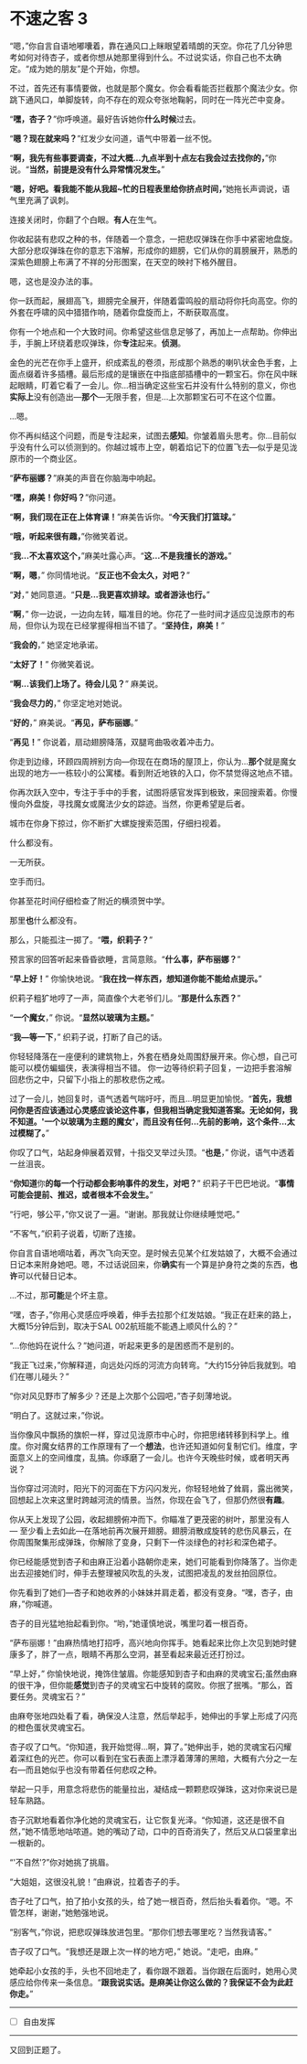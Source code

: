 # 不速之客 3

“嗯，”你自言自语地嘟囔着，靠在通风口上眯眼望着晴朗的天空。你花了几分钟思考如何对待杏子，或者你想从她那里得到什么。不过说实话，你自己也不太确定。“成为她的朋友”是个开始，你想。

不过，首先还有事情要做，也就是那个魔女。你会看看能否拦截那个魔法少女。你跳下通风口，单脚旋转，向不存在的观众夸张地鞠躬，同时在一阵光芒中变身。

“**嘿，杏子？**”你呼唤道。最好告诉她你**什么时候**过去。

“**嗯？现在就来吗？**”红发少女问道，语气中带着一丝不悦。

“**啊，我先有些事要调查，不过大概...九点半到十点左右我会过去找你的，**”你说。“**当然，前提是没有什么异常情况发生。**”

“**嗯，好吧。看我能不能从我超~忙的日程表里给你挤点时间，**”她拖长声调说，语气里充满了讽刺。

连接关闭时，你翻了个白眼。**有人**在生气。

你收起装有悲叹之种的书，伴随着一个意念，一把悲叹弹珠在你手中紧密地盘旋。大部分悲叹弹珠在你的意志下溶解，形成你的翅膀，它们从你的肩膀展开，熟悉的深紫色翅膀上布满了不祥的分形图案，在天空的映衬下格外醒目。

嗯，这也是没办法的事。

你一跃而起，展翅高飞，翅膀完全展开，伴随着雷鸣般的扇动将你托向高空。你的外套在呼啸的风中猎猎作响，随着你盘旋而上，不断获取高度。

你有一个地点和一个大致时间。你希望这些信息足够了，再加上一点帮助。你伸出手，手腕上环绕着悲叹弹珠，你**专注**起来。**侦测**。

金色的光芒在你手上盛开，织成紊乱的卷须，形成那个熟悉的喇叭状金色手套，上面点缀着许多插槽。最后形成的是镶嵌在中指底部插槽中的一颗宝石。你在风中眯起眼睛，盯着它看了一会儿。你...相当确定这些宝石并没有什么特别的意义，你也**实际上**没有创造出—**那个**—无限手套，但是...上次那颗宝石可不在这个位置。

...嗯。

你不再纠结这个问题，而是专注起来，试图去**感知**。你皱着眉头思考。你...目前似乎没有什么可以侦测到的。你越过城市上空，朝着焰记下的位置飞去—似乎是见泷原市的一个商业区。

“**萨布丽娜？**”麻美的声音在你脑海中响起。

“**嘿，麻美！你好吗？**”你问道。

“**啊，我们现在正在上体育课！**”麻美告诉你。“**今天我们打篮球。**”

“**哦，听起来很有趣，**”你微笑着说。

“**我...不太喜欢这个，**”麻美吐露心声。“**这...不是我擅长的游戏。**”

“**啊，嗯**，” 你同情地说。“**反正也不会太久，对吧？**”

“**对**，” 她同意道。“**只是...我更喜欢排球。或者游泳也行。**”

“**啊**，” 你一边说，一边向左转，瞄准目的地。你花了一些时间才适应见泷原市的布局，但你认为现在已经掌握得相当不错了。“**坚持住，麻美！**”

“**我会的**，” 她坚定地承诺。

“**太好了！**” 你微笑着说。

“**啊...该我们上场了。待会儿见？**” 麻美说。

“**我会尽力的**，” 你坚定地对她说。

“**好的**，” 麻美说。“**再见，萨布丽娜**。”

“**再见！**” 你说着，扇动翅膀降落，双腿弯曲吸收着冲击力。

你走到边缘，环顾四周辨别方向—你现在在商场的屋顶上，你认为...**那个**就是魔女出现的地方—一栋较小的公寓楼。看到附近地铁的入口，你不禁觉得这地点不错。

你再次跃入空中，专注于手中的手套，试图将感官发挥到极致，来回搜索着。你慢慢向外盘旋，寻找魔女或魔法少女的踪迹。当然，你更希望是后者。

城市在你身下掠过，你不断扩大螺旋搜索范围，仔细扫视着。

什么都没有。

一无所获。

空手而归。

你甚至花时间仔细检查了附近的横须贺中学。

那里**也**什么都没有。

那么，只能孤注一掷了。“**喂，织莉子？**”

预言家的回答听起来昏昏欲睡，言简意赅。“**什么事，萨布丽娜？**”

“**早上好！**” 你愉快地说。“**我在找一样东西，想知道你能不能给点提示。**”

织莉子粗犷地哼了一声，简直像个大老爷们儿。“**那是什么东西？**”

“**一个魔女**，” 你说。“**显然以玻璃为主题。**”

“**我—等一下**，” 织莉子说，打断了自己的话。

你轻轻降落在一座便利的建筑物上，外套在栖身处周围舒展开来。你心想，自己可能可以模仿蝙蝠侠，表演得相当不错。 你一边等待织莉子回复，一边把手套溶解回悲伤之中，只留下小指上的那枚悲伤之戒。

过了一会儿，她回复时，语气透着气喘吁吁，而且...明显更加愉悦。“**首先，我想问你是否应该通过心灵感应谈论这件事，但我相当确定我知道答案。无论如何，我不知道。'一个以玻璃为主题的魔女'，而且没有任何...先前的影响，这个条件...太过模糊了。**”

你叹了口气，站起身伸展着双臂，十指交叉举过头顶。“**也是**，” 你说，语气中透着一丝沮丧。

“**你知道**你**的每一个行动都会影响事件的发生，对吧？**” 织莉子干巴巴地说。“**事情可能会提前、推迟，或者根本不会发生。**”

“行吧，够公平，”你又说了一遍。“谢谢。那我就让你继续睡觉吧。”

“不客气，”织莉子说着，切断了连接。

你自言自语地嘀咕着，再次飞向天空。是时候去见某个红发姑娘了，大概不会通过日记本来附身她吧。嗯，不过话说回来，你**确实**有一个算是护身符之类的东西，**也许**可以代替日记本。

...不过，那**可能**是个坏主意。

“嘿，杏子，”你用心灵感应呼唤着，伸手去拉那个红发姑娘。“我正在赶来的路上，大概15分钟后到，取决于SAL 002航班能不能遇上顺风什么的？”

“...你他妈在说什么？”她问道，听起来更多的是困惑而不是别的。

“我正飞过来，”你解释道，向远处闪烁的河流方向转弯。“大约15分钟后我就到。咱们在哪儿碰头？”

“你对风见野市了解多少？还是上次那个公园吧，”杏子刻薄地说。

“明白了。这就过来，”你说。

当你像风中飘扬的旗帜一样，穿过见泷原市中心时，你把思绪转移到科学上。维度。你对魔女结界的工作原理有了一个**想法**，也许还知道如何复制它们。维度，字面意义上的空间维度，乱搞。你琢磨了一会儿。也许今天晚些时候，或者明天再说？

当你穿过河流时，阳光下的河面在下方闪闪发光，你轻轻地耸了耸肩，露出微笑，回想起上次来这里时跨越河流的情景。当然，你现在会飞了，但那仍然很**有趣**。

你从天上发现了公园，收起翅膀俯冲而下。你瞄准了更茂密的树叶，那里没有人 — 至少看上去如此—在落地前再次展开翅膀。翅膀消散成旋转的悲伤风暴云，在你周围聚集形成弹珠，你解除了变身，只剩下一件淡绿色的衬衫和深色裙子。

你已经能感觉到杏子和由麻正沿着小路朝你走来，她们可能看到你降落了。当你走出去迎接她们时，伸手去整理被风吹乱的头发，试图把凌乱的发丝拍回原位。

你先看到了她们—杏子和她收养的小妹妹并肩走着，都没有变身。“嘿，杏子，由麻，”你喊道。

杏子的目光猛地抬起看到你。“哟，”她谨慎地说，嘴里叼着一根百奇。

“萨布丽娜！”由麻热情地打招呼，高兴地向你挥手。她看起来比你上次见到她时健康多了，胖了一点，眼睛不再那么空洞，甚至看起来最近还打扮过。

“早上好，” 你愉快地说，掩饰住皱眉。你能感知到杏子和由麻的灵魂宝石;虽然由麻的很干净，但你能**感觉**到杏子的灵魂宝石中旋转的腐败。你抿了抿嘴。“那么，首要任务。灵魂宝石？”

由麻夸张地四处看了看，确保没人注意，然后举起手，她伸出的手掌上形成了闪亮的橙色蛋状灵魂宝石。

杏子叹了口气。“你知道，我开始觉得...啊，算了。”她伸出手，她的灵魂宝石闪耀着深红色的光芒。你可以看到在宝石表面上漂浮着薄薄的黑暗，大概有六分之一左右—而且她似乎也没有带着任何悲叹之种。

举起一只手，用意念将悲伤的能量拉出，凝结成一颗颗悲叹弹珠，这对你来说已是轻车熟路。

杏子沉默地看着你净化她的灵魂宝石，让它恢复光泽。“你知道，这还是很不自然，”她不情愿地咕哝道。她的嘴动了动，口中的百奇消失了，然后又从口袋里拿出一根新的。

“'不自然'?”你对她挑了挑眉。

“大姐姐，这很没礼貌！”由麻说，拉着杏子的手。

杏子吐了口气，拍了拍小女孩的头，给了她一根百奇，然后抬头看着你。“嗯。不管怎样，谢谢，”她勉强地说。

“别客气，”你说，把悲叹弹珠放进包里。“那你们想去哪里吃？当然我请客。”

杏子叹了口气。“我想还是跟上次一样的地方吧，” 她说。“走吧，由麻。”

她牵起小女孩的手，头也不回地走了，看你跟不跟着。当你跟在后面时，她用心灵感应给你传来一条信息。“**跟我说实话。是麻美让你这么做的？我保证不会为此赶你走。**”

---

- [ ] 自由发挥

---

又回到正题了。
